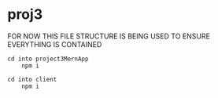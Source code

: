 # proj3

FOR NOW THIS FILE STRUCTURE IS BEING USED TO ENSURE EVERYTHING IS CONTAINED

    cd into project3MernApp
        npm i

    cd into client
        npm i

